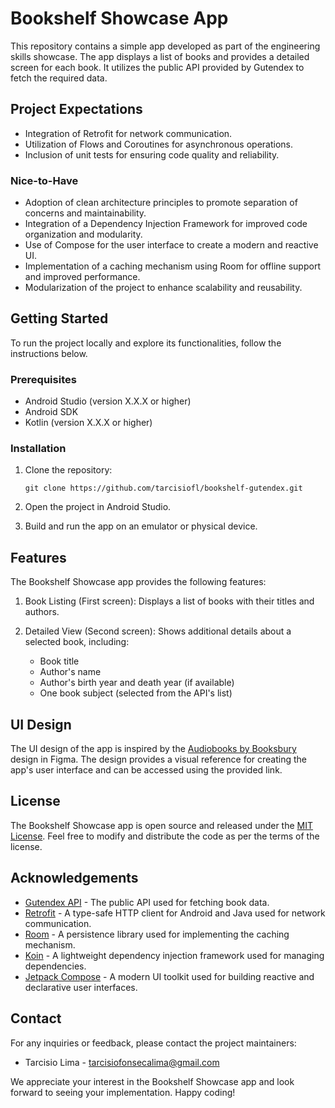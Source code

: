 # Bookshelf Showcase App

This repository contains a simple app developed as part of the engineering skills showcase. The app displays a list of books and provides a detailed screen for each book. It utilizes the public API provided by Gutendex to fetch the required data.

## Project Expectations

- Integration of Retrofit for network communication.
- Utilization of Flows and Coroutines for asynchronous operations.
- Inclusion of unit tests for ensuring code quality and reliability.

### Nice-to-Have

- Adoption of clean architecture principles to promote separation of concerns and maintainability.
- Integration of a Dependency Injection Framework for improved code organization and modularity.
- Use of Compose for the user interface to create a modern and reactive UI.
- Implementation of a caching mechanism using Room for offline support and improved performance.
- Modularization of the project to enhance scalability and reusability.

## Getting Started

To run the project locally and explore its functionalities, follow the instructions below.

### Prerequisites

- Android Studio (version X.X.X or higher)
- Android SDK
- Kotlin (version X.X.X or higher)

### Installation

1. Clone the repository:

   ```
   git clone https://github.com/tarcisiofl/bookshelf-gutendex.git
   ```

2. Open the project in Android Studio.

3. Build and run the app on an emulator or physical device.

## Features

The Bookshelf Showcase app provides the following features:

1. Book Listing (First screen): Displays a list of books with their titles and authors.

2. Detailed View (Second screen): Shows additional details about a selected book, including:

   - Book title
   - Author's name
   - Author's birth year and death year (if available)
   - One book subject (selected from the API's list)

## UI Design

The UI design of the app is inspired by the [Audiobooks by Booksbury](https://www.figma.com/file/GdwKWQBColEHQ0UUKaRuSv/Audiobooks-by-Booksbury-(Community)?type=design&node-id=4-513&mode=design&t=5QYT3D9LsogGHnSe-0) design in Figma. The design provides a visual reference for creating the app's user interface and can be accessed using the provided link.

## License

The Bookshelf Showcase app is open source and released under the [MIT License](LICENSE). Feel free to modify and distribute the code as per the terms of the license.

## Acknowledgements

- [Gutendex API](https://gutendex.com/) - The public API used for fetching book data.
- [Retrofit](https://square.github.io/retrofit/) - A type-safe HTTP client for Android and Java used for network communication.
- [Room](https://developer.android.com/training/data-storage/room) - A persistence library used for implementing the caching mechanism.
- [Koin](https://insert-koin.io/) - A lightweight dependency injection framework used for managing dependencies.
- [Jetpack Compose](https://developer.android.com/jetpack/compose) - A modern UI toolkit used for building reactive and declarative user interfaces.

## Contact

For any inquiries or feedback, please contact the project maintainers:

- Tarcisio Lima - tarcisiofonsecalima@gmail.com

We appreciate your interest in the Bookshelf Showcase app and look forward to seeing your implementation. Happy coding!
